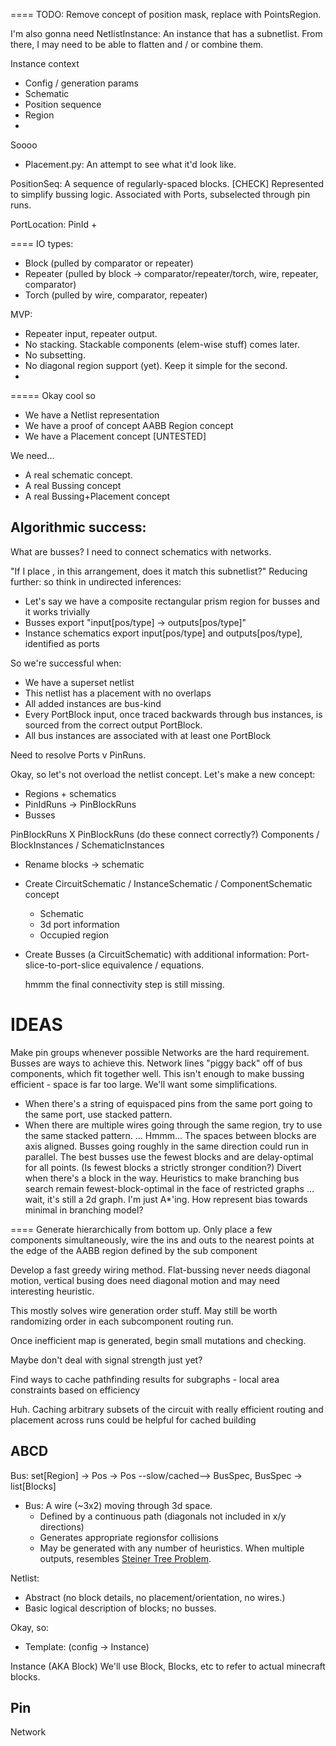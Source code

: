 ====
TODO: Remove concept of position mask, replace with PointsRegion.

I'm also gonna need NetlistInstance: An instance that has a subnetlist.
From there, I may need to be able to flatten and / or combine them.

Instance context
- Config / generation params
- Schematic
- Position sequence
- Region
- 

Soooo

- Placement.py: An attempt to see what it'd look like.

PositionSeq: A sequence of regularly-spaced blocks. [CHECK]
    Represented to simplify bussing logic.
    Associated with Ports, subselected through pin runs.

PortLocation:
    PinId + 


====
IO types:

- Block (pulled by comparator or repeater)
- Repeater (pulled by block -> comparator/repeater/torch, wire, repeater, comparator)
- Torch (pulled by wire, comparator, repeater)

MVP:
- Repeater input, repeater output.
- No stacking. Stackable components (elem-wise stuff) comes later.
- No subsetting.
- No diagonal region support (yet). Keep it simple for the second.
- 

=====
Okay cool so
- We have a Netlist representation
- We have a proof of concept AABB Region concept
- We have a Placement concept [UNTESTED]

We need...
- A real schematic concept.
- A real Bussing concept
- A real Bussing+Placement concept

Algorithmic success:
- 

What are busses?
I need to connect schematics with networks.

"If I place <these schematics inc busses>, in this arrangement, does it match this subnetlist?"
Reducing further:
so think in undirected inferences:
- Let's say we have a composite rectangular prism region for busses and it works trivially
- Busses export "input[pos/type] -> outputs[pos/type]"
- Instance schematics export input[pos/type] and outputs[pos/type], identified as ports

So we're successful when:
- We have a superset netlist
- This netlist has a placement with no overlaps
- All added instances are bus-kind
- Every PortBlock input, once traced backwards through bus instances, is sourced from the correct output PortBlock.
- All bus instances are associated with at least one PortBlock

Need to resolve Ports v PinRuns.

Okay, so let's not overload the netlist concept.
Let's make a new concept:
- Regions + schematics
- PinIdRuns -> PinBlockRuns
- Busses

PinBlockRuns X PinBlockRuns (do these connect correctly?)
Components / BlockInstances / SchematicInstances

- Rename blocks -> schematic
- Create CircuitSchematic / InstanceSchematic / ComponentSchematic concept
    - Schematic
    - 3d port information
    - Occupied region

- Create Busses (a CircuitSchematic) with additional information: Port-slice-to-port-slice
    equivalence / equations.

    hmmm
    the final connectivity step is still missing.

IDEAS
====

Make pin groups whenever possible
Networks are the hard requirement. Busses are ways to achieve this. Network lines "piggy back" off of bus components, which fit together well.
This isn't enough to make bussing efficient - space is far too large. We'll want some simplifications.
- When there's a string of equispaced pins from the same port going to the same port, use stacked pattern.
- When there are multiple wires going through the same region, try to use the same stacked pattern.
... Hmmm...
The spaces between blocks are axis aligned.
Busses going roughly in the same direction could run in parallel.
The best busses use the fewest blocks and are delay-optimal for all points. (Is fewest blocks a strictly stronger condition?)
Divert when there's a block in the way.
Heuristics to make branching bus search remain fewest-block-optimal in the face of restricted graphs
... wait, it's still a 2d graph. I'm just A*'ing. How represent bias towards minimal in branching model?

====
Generate hierarchically from bottom up. Only place a few components simultaneously, wire the ins and outs to the nearest points at the edge of the AABB region defined by the sub component

Develop a fast greedy wiring method. Flat-bussing never needs diagonal motion, vertical busing does need diagonal motion and may need interesting heuristic.

This mostly solves wire generation order stuff. May still be worth randomizing order in each subcomponent routing run.

Once inefficient map is generated, begin small mutations and checking.

Maybe don't deal with signal strength just yet?

Find ways to cache pathfinding results for subgraphs - local area constraints based on efficiency

Huh. Caching arbitrary subsets of the circuit with really efficient routing and placement across runs could be helpful for cached building




## ABCD

Bus: set[Region] -> Pos -> Pos --slow/cached--> BusSpec, BusSpec -> list[Blocks]
- Bus: A wire (~3x2) moving through 3d space.
    - Defined by a continuous path (diagonals not included in x/y directions)
    - Generates appropriate regionsfor collisions
    - May be generated with any number of heuristics. When multiple outputs, resembles [Steiner Tree Problem](https://en.wikipedia.org/wiki/Steiner_tree_problem).


Netlist:
- Abstract (no block details, no placement/orientation, no wires.)
- Basic logical description of blocks; no busses.


Okay, so:
- Template: (config -> Instance)


Instance
    (AKA Block)
    We'll use Block, Blocks, etc to refer to actual minecraft blocks.

Pin
- 
Network

